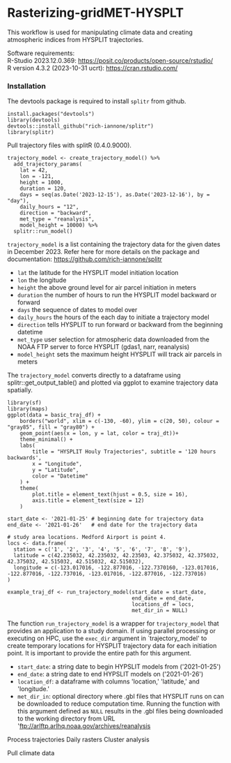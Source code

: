 # Rasterizing-gridMET-HYSPLT
This workflow is used for manipulating climate data and creating atmospheric indices from HYSPLIT trajectories.

Software requirements:  
R-Studio 2023.12.0.369:  https://posit.co/products/open-source/rstudio/  
R version 4.3.2 (2023-10-31 ucrt):  https://cran.rstudio.com/

### Installation
The devtools package is required to install `splitr` from github.
```{r install}
install.packages("devtools")
library(devtools)
devtools::install_github("rich-iannone/splitr")
library(splitr)
```

Pull trajectory files with splitR (0.4.0.9000). 
```{r, eval = FALSE}
trajectory_model <- create_trajectory_model() %>%
  add_trajectory_params(
    lat = 42,
    lon = -121,
    height = 1000,
    duration = 120,
    days = seq(as.Date('2023-12-15'), as.Date('2023-12-16'), by = "day"),
    daily_hours = "12",
    direction = "backward",
    met_type = "reanalysis",
    model_height = 10000) %>%
  splitr::run_model()
```
`trajectory_model` is a list containing the trajectory data for the given dates in December 2023. Refer here for more details on the package and documentation:  https://github.com/rich-iannone/splitr  
-  `lat` the latitude for the HYSPLIT model initiation location
-  `lon` the longitude
-  `height` the above ground level for air parcel initiation in meters
-  `duration` the number of hours to run the HYSPLIT model backward or forward
-  `days` the sequence of dates to model over
-  `daily_hours` the hours of the each day to initiate a trajectory model
-  `direction` tells HYSPLIT to run forward or backward from the beginning datetime
-  `met_type` user selection for atmospheric data downloaded from the NOAA FTP server to force HYSPLIT (gdas1, narr, reanalysis)
-  `model_height` sets the maximum height HYSPLIT will track air parcels in meters

The `trajectory_model` converts directly to a dataframe using splitr::get_output_table() and plotted via ggplot to examine trajectory data spatially. 

```{r}
library(sf)
library(maps) 
ggplot(data = basic_traj_df) +
    borders("world", xlim = c(-130, -60), ylim = c(20, 50), colour = "gray85", fill = "gray80") +
    geom_point(aes(x = lon, y = lat, color = traj_dt))+
    theme_minimal() +
    labs(
        title = "HYSPLIT Houly Trajectories", subtitle = '120 hours backwards',
        x = "Longitude",
        y = "Latitude",
        color = "Datetime"
    ) +
    theme(
        plot.title = element_text(hjust = 0.5, size = 16),
        axis.title = element_text(size = 12)
    )
```


```{r}
start_date <- '2021-01-25' # beginning date for trajectory data
end_date <- '2021-01-26'   # end date for the trajectory data

# study area locations. Medford Airport is point 4.
locs <- data.frame(
  station = c('1', '2', '3', '4', '5', '6', '7', '8', '9'),
  latitude = c(42.235032, 42.235032, 42.23503, 42.375032, 42.375032, 42.375032, 42.515032, 42.515032, 42.515032),
  longitude = c(-123.017016, -122.877016, -122.7370160, -123.017016, -122.877016, -122.737016, -123.017016, -122.877016, -122.737016)
)

example_traj_df <- run_trajectory_model(start_date = start_date,
                                        end_date = end_date,
                                        locations_df = locs,
                                        met_dir_in = NULL)
```
The function `run_trajectory_model` is a wrapper for `trajectory_model` that provides an application to a study domain. If using parallel processing or executing on HPC, use the `exec_dir` argument in `trajectory_model' to create temporary locations for HYSPLIT trajectory data for each initiation point. It is important to provide the entire path for this argument.     
- `start_date`:  a string date to begin HYPSLIT models from ('2021-01-25')  
- `end_date`:  a string date to end HYPSLIT models on ('2021-01-26')  
- `location_df`:  a dataframe with columns 'location,' 'latitude,' and 'longitude.'  
- `met_dir_in`:  optional directory where .gbl files that HYSPLIT runs on can be downloaded to reduce computation time. Running the function with this argument defined as `NULL` results in the .gbl files being downloaded to the working directory from URL 'ftp://arlftp.arlhq.noaa.gov/archives/reanalysis

 

Process trajectories 
  Daily rasters
  Cluster analysis 

Pull climate data



